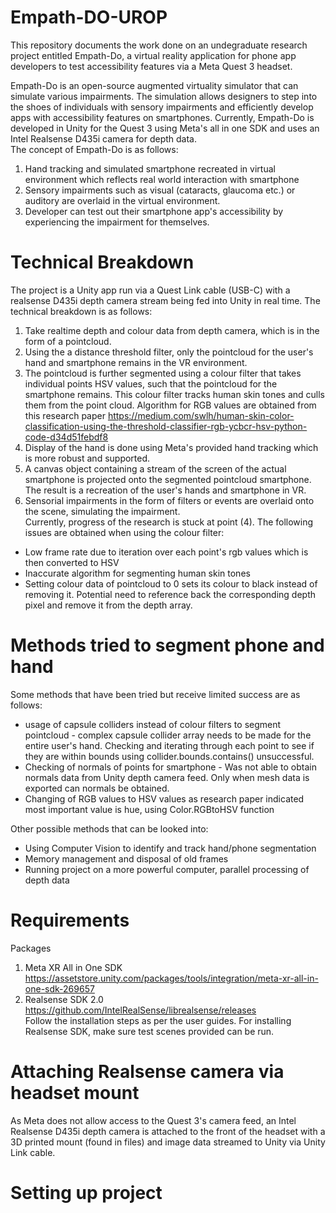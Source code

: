 # Empath-DO-UROP
This repository documents the work done on an undegraduate research project entitled Empath-Do, a virtual reality application for phone app developers to test accessibility features via a Meta Quest 3 headset. 

Empath-Do is an open-source augmented virtuality simulator that can simulate various impairments. The simulation allows designers to step into the shoes of individuals with sensory impairments and efficiently develop apps with accessibility features on smartphones. Currently, Empath-Do is developed in Unity for the Quest 3 using Meta's all in one SDK and uses an Intel Realsense D435i camera for depth data.  
The concept of Empath-Do is as follows:  
1. Hand tracking and simulated smartphone recreated in virtual environment which reflects real world interaction with smartphone
2. Sensory impairments such as visual (cataracts, glaucoma etc.) or auditory are overlaid in the virtual environment.
3. Developer can test out their smartphone app's accessibility by experiencing the impairment for themselves.

# Technical Breakdown
The project is a Unity app run via a Quest Link cable (USB-C) with a realsense D435i depth camera stream being fed into Unity in real time. The technical breakdown is as follows:  
1. Take realtime depth and colour data from depth camera, which is in the form of a pointcloud.
2. Using the a distance threshold filter, only the pointcloud for the user's hand and smartphone remains in the VR environment.
3. The pointcloud is further segmented using a colour filter that takes individual points HSV values, such that the pointcloud for the smartphone remains. This colour filter tracks human skin tones and culls them from the point cloud. Algorithm for RGB values are obtained from this research paper https://medium.com/swlh/human-skin-color-classification-using-the-threshold-classifier-rgb-ycbcr-hsv-python-code-d34d51febdf8
4. Display of the hand is done using Meta's provided hand tracking which is more robust and supported.
5. A canvas object containing a stream of the screen of the actual smartphone is projected onto the segmented pointcloud smartphone. The result is a recreation of the user's hands and smartphone in VR.
6. Sensorial impairments in the form of filters or events are overlaid onto the scene, simulating the impairment.  
Currently, progress of the research is stuck at point (4). The following issues are obtained when using the colour filter:
- Low frame rate due to iteration over each point's rgb values which is then converted to HSV
- Inaccurate algorithm for segmenting human skin tones
- Setting colour data of pointcloud to 0 sets its colour to black instead of removing it. Potential need to reference back the corresponding depth pixel and remove it from the depth array.

# Methods tried to segment phone and hand
Some methods that have been tried but receive limited success are as follows:
- usage of capsule colliders instead of colour filters to segment pointcloud - complex capsule collider array needs to be made for the entire user's hand. Checking and iterating through each point to see if they are within bounds using collider.bounds.contains() unsuccessful.
- Checking of normals of points for smartphone - Was not able to obtain normals data from Unity depth camera feed. Only when mesh data is exported can normals be obtained.
- Changing of RGB values to HSV values as research paper indicated most important value is hue, using Color.RGBtoHSV function
  
Other possible methods that can be looked into: 
- Using Computer Vision to identify and track hand/phone segmentation
- Memory management and disposal of old frames
- Running project on a more powerful computer, parallel processing of depth data


# Requirements
Packages 
1. Meta XR All in One SDK https://assetstore.unity.com/packages/tools/integration/meta-xr-all-in-one-sdk-269657
2. Realsense SDK 2.0 https://github.com/IntelRealSense/librealsense/releases  
Follow the installation steps as per the user guides. For installing Realsense SDK, make sure test scenes provided can be run.  

# Attaching Realsense camera via headset mount   
As Meta does not allow access to the Quest 3's camera feed, an Intel Realsense D435i depth camera is attached to the front of the headset with a 3D printed mount (found in files) and image data streamed to Unity via Unity Link cable.   

# Setting up project

